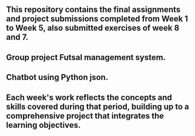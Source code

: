 ## This repository contains the final assignments and project submissions completed from Week 1 to Week 5, also submitted exercises of week 8 and 7.
## Group project Futsal management system.
## Chatbot using Python json.
## Each week's work reflects the concepts and skills covered during that period, building up to a comprehensive project that integrates the learning objectives.
